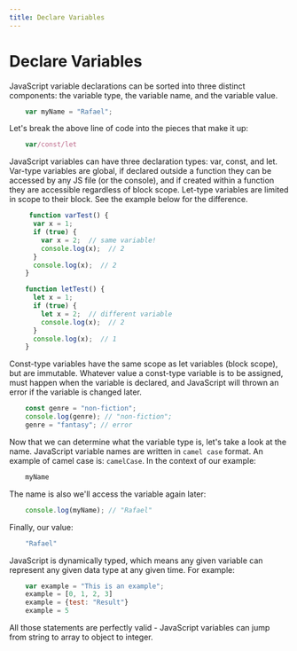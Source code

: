 ```yaml
---
title: Declare Variables
---
```


# Declare Variables

JavaScript variable declarations can be sorted into three distinct components: the variable type, the variable name, and the variable value.
```js
    var myName = "Rafael";
```
Let's break the above line of code into the pieces that make it up: 
```js
    var/const/let
```
JavaScript variables can have three declaration types: var, const, and let. Var-type variables are global, if declared outside a function they can be accessed by any JS file (or the console), and if created within a function they are accessible regardless of block scope. Let-type variables are limited in scope to their block. See the example below for the difference.
```js
     function varTest() {
      var x = 1;
      if (true) {
        var x = 2;  // same variable!
        console.log(x);  // 2
      }
      console.log(x);  // 2
    }

    function letTest() {
      let x = 1;
      if (true) {
        let x = 2;  // different variable
        console.log(x);  // 2
      }
      console.log(x);  // 1
    }
```
Const-type variables have the same scope as let variables (block scope), but are immutable. Whatever value a const-type variable is to be assigned, must happen when the variable is declared, and JavaScript will thrown an error if the variable is changed later.
```js
    const genre = "non-fiction";
    console.log(genre); // "non-fiction";
    genre = "fantasy"; // error
```
Now that we can determine what the variable type is, let's take a look at the name. JavaScript variable names are written in `camel case` format. An example of camel case is: `camelCase`. In the context of our example: 
```js
    myName
```
The name is also we'll access the variable again later:
```js
    console.log(myName); // "Rafael"
```
Finally, our value: 
```js
    "Rafael"
```
JavaScript is dynamically typed, which means any given variable can represent any given data type at any given time. For example: 
```js
    var example = "This is an example";
    example = [0, 1, 2, 3]
    example = {test: "Result"}
    example = 5
```
All those statements are perfectly valid - JavaScript variables can jump from string to array to object to integer.
